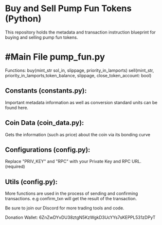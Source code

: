 # Buy and Sell Pump Fun Tokens (Python) 

This repository holds the metadata and transaction instruction blueprint for buying and selling pump fun tokens. 

# #Main File pump_fun.py 

Functions: 
buy(mint_str sol_in, slippage, priority_in_lamports)
sell(mint_str, priority_in_lamports,token_balance, slippage,  close_token_account: bool)

## Constants (constants.py): 

Important metadata information as well as conversion standard units can be found here. 


## Coin Data (coin_data.py): 

Gets the information (such as price) about the coin via its bonding curve

## Configurations (config.py): 

Replace "PRIV_KEY" and "RPC" with your Private Key and RPC URL. (required) 


## Utils (config.py): 

More functions are used in the process of sending and confirming transactions. 
e.g confirm_txn will get the result of the transaction. 



Be sure to join our Discord for more trading tools and code. 

Donation Wallet: 6ZnZwDYvDU38ztgN5KzWgkD3UcYYs7sKEPPL531zDPyT








